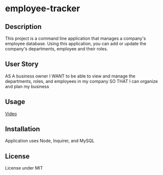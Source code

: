 # employee-tracker

## Description
This project is a command line application that manages a company's employee database. Using this application, you can add or update the company's departments, employee and their roles. 


## User Story
AS A business owner
I WANT to be able to view and manage the departments, roles, and employees in my company
SO THAT I can organize and plan my business


## Usage
 [Video]()


## Installation
Application uses Node, Inquirer, and MySQL

## License

License under MIT